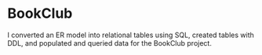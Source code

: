 # BookClub
I converted an ER model into relational tables using SQL, created tables with DDL, and populated and queried data for the BookClub project.
